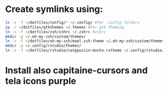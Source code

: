 # Create symlinks using:

```bash
ln -s -f ~/dotfiles/config/* ~/.config/ #for .config folders
cp -r ~/dotfiles/gtkthemes ~/.themes #for gtk theming
ln -s -f ~/dotfiles/zsh/zshrc ~/.zshrc #zshrc
mkdir -p ~/.oh-my-zsh/custom/themes/
ln -s -f ~/dotfiles/oh-my-zsh/mael.zsh-theme ~/.oh-my-zsh/custom/themes/mael.zsh-theme
mkdir -p ~/.config/rstudio/themes/
ln -s -f ~/dotfiles/rstudio/catppuccin-mocha.rstheme ~/.config/rstudio/themes/catppuccin-mocha.rstheme
```

# Install also capitaine-cursors and tela icons purple

